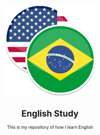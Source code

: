
<div align="center">
 
<img   width="300px" src="https://github.com/philippewanuty/EnglishStudy/blob/51db299d8393bfe9189ce00d686cd40facb6543f/Images/USA-BRA.png"/>
<h1> English Study</h1>

 This is my repository of how I learn English
 </div>
